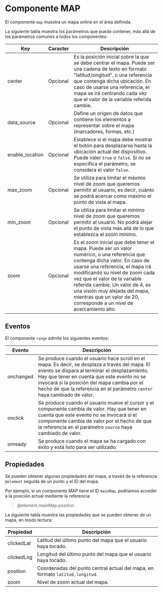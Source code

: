 # Componente MAP

El componente `map` muestra un mapa online en el área definida.


La siguiente tabla muestra los parámetros que puede contener, más allá de los parámetros comunes a todos los componentes:

  | Key  | Caracter | Descripción |
  | ------------- | ------------- | ------------- |
  | center | Opcional | Es la posición inicial sobre la que se debe centrar el mapa. Puede ser una cadena de texto en formato "latitud,longitud", o una referencia que contenga dicha ubicación. En caso de usarse una referencia, el mapa se irá centrando cada vez que el valor de la variable referida cambie. |
  | data_source | Opcional | Define un origen de datos que contiene los elementos a representar sobre el mapa (marcadores, formas, etc.) |
  | enable_location | Opcional | Establece si el mapa debe mostrar el botón para desplazarse hasta la ubicación actual del dispositivo. Puede valer `true` o `false`. Si no se especifica el parámetro, se considera el valor `false`. |
  | max_zoom | Opcional | Se utiliza para limitar el máximo nivel de zoom que queremos permitir al usuario, es decir, cuánto se podrá acercar como máximo el punto de vista al mapa. |
  | min_zoom | Opcional | Se utiliza para limitar el mínimo nivel de zoom que queremos permitir al usuario. No podrá alejar el punto de vista más allá de lo que establezca el zoom mínimo. |
  | zoom | Opcional | Es el zoom inicial que debe tener el mapa. Puede ser un valor numérico, o una referencia que contenga dicha valor. En caso de usarse una referencia, el mapa irá modificando su nivel de zoom cada vez que el valor de la variable referida cambie. Un valor de 4, es una visión muy alejada del mapa, mientras que un valor de 20, corresponde a un nivel de acercamiento alto. |
  


## Eventos

El componente `range` admite los siguientes eventos:

 | Evento  | Descripción |
  | ------------- | ------------- |
  | onchanged | Se produce cuando el usuario hace scroll en el mapa. Es decir, se desplaza a través del mapa. El evento se dispara al terminar el desplazamiento. Hay que tener en cuenta que este evento no se invocará si la posición del mapa cambia por el hecho de que la referencia en el parámetro `center` haya cambiado de valor. |
  | onclick | Se produce cuando el usuario mueve el cursor y el componente cambia de valor. Hay que tener en cuenta que este evento no se invocará si el componente cambia de valor por el hecho de que la referencia en el parámetro `source` haya cambiado de valor. |
  | onready | Se produce cuando el mapa se ha cargado con éxito y está listo para ser utilizado. |
  
  
  ## Propiedades

Se pueden obtener algunas propiedades del mapa, a través de la referencia `@element` seguida de un punto y el ID del mapa.

Por ejemplo, si un componente MAP tiene el ID `mainMap`, podríamos acceder a la posición actual mediante la referencia:

> @element.mainMap.position

La siguiente tabla muestra las propiedades que se pueden obtener de un mapa, en modo lectura:


 | Propiedad  | Descripción |
  | ------------- | ------------- |
  | clickedLat | Latitud del último punto del mapa que el usuario haya tocado. |
  | clickedLng | Longitud del último punto del mapa que el usuario haya tocado. |
  | position | Coordenadas del punto central actual del mapa, en formato `latitud,longitud`. |
  | zoom | Nivel de zoom actual del mapa. |
